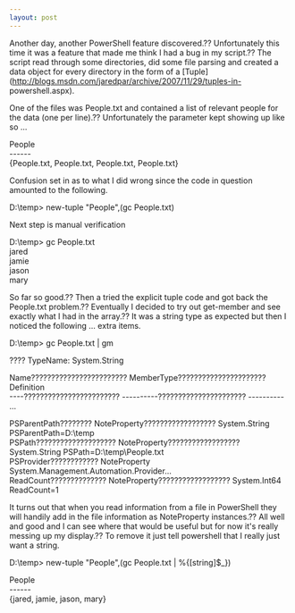 ```yaml
---
layout: post
---
```

Another day, another PowerShell feature discovered.?? Unfortunately this time
it was a feature that made me think I had a bug in my script.?? The script read
through some directories, did some file parsing and created a data object for
every directory in the form of a
[Tuple](http://blogs.msdn.com/jaredpar/archive/2007/11/29/tuples-in-
powershell.aspx).

One of the files was People.txt and contained a list of relevant people for
the data (one per line).?? Unfortunately the parameter kept showing up like so
...

People  
\------  
{People.txt, People.txt, People.txt, People.txt}

Confusion set in as to what I did wrong since the code in question amounted to
the following.

D:\temp> new-tuple "People",(gc People.txt)

Next step is manual verification

D:\temp> gc People.txt  
jared  
jamie  
jason  
mary

So far so good.?? Then a tried the explicit tuple code and got back the
People.txt problem.?? Eventually I decided to try out get-member and see
exactly what I had in the array.?? It was a string type as expected but then I
noticed the following ... extra items.

D:\temp> gc People.txt | gm

???? TypeName: System.String

Name???????????????????????? MemberType?????????????????????? Definition  
\----???????????????????????? \----------?????????????????????? \----------  
...

PSParentPath???????? NoteProperty?????????????????? System.String PSParentPath=D:\temp  
PSPath???????????????????? NoteProperty?????????????????? System.String PSPath=D:\temp\People.txt  
PSProvider???????????? NoteProperty
System.Management.Automation.Provider...  
ReadCount?????????????? NoteProperty?????????????????? System.Int64 ReadCount=1  

It turns out that when you read information from a file in PowerShell they
will handily add in the file information as NoteProperty instances.?? All well
and good and I can see where that would be useful but for now it's really
messing up my display.?? To remove it just tell powershell that I really just
want a string.

D:\temp> new-tuple "People",(gc People.txt | %{[string]$_})

People  
\------  
{jared, jamie, jason, mary}

